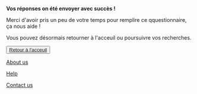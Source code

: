 
<html lang="fr">
	<head>
		<meta charset="utf-8">
		<title>Voici mon site</title>
	</head>
	<body>
  
  <p><strong>Vos réponses on été envoyer avec succès !</strong></p>
<p>Merci d'avoir pris un peu de votre temps pour remplire ce qquestionnaire, ça nous aide !</p>
  <p>Vous pouvez désormais retourner à l'acceuil ou poursuivre vos recherches.</p>
    <p></p>
    <button><a href="https://maevebestdev.github.io/GIF_Mignon/">Retour à l'acceuil</a></button>
<p> </p>
    <a href="https://maevebestdev.github.io/About_Us/">About us</a>
    <p></p>
    <a href="https://maevebestdev.github.io/Help/">Help</a>
    <p></p>
    <a href="https://maevebestdev.github.io/Contact_Us/">Contact us</a>
  


